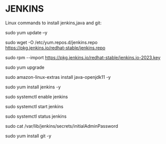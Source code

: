 # JENKINS


Linux commands to install jenkins,java and git:

sudo yum update –y

sudo wget -O /etc/yum.repos.d/jenkins.repo \
    https://pkg.jenkins.io/redhat-stable/jenkins.repo

sudo rpm --import https://pkg.jenkins.io/redhat-stable/jenkins.io-2023.key

 sudo yum upgrade

sudo amazon-linux-extras install java-openjdk11 -y



sudo yum install jenkins -y


sudo systemctl enable jenkins


sudo systemctl start jenkins


sudo systemctl status jenkins

sudo cat /var/lib/jenkins/secrets/initialAdminPassword

sudo yum install git -y
